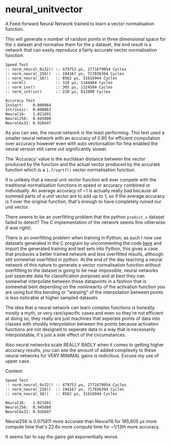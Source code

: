 # neural_unitvector
A Feed-forward Neural Network trained to learn a vector normalisation function.

This will generate x number of random points in three dimensional space for the x dataset and normalise them for the y dataset, the end result is a network that can easily reproduce a fairly accurate vector normalisation function.

```
Speed Test
:: norm_neural_6x32() :: 479753 μs, 1771679954 Cycles
:: norm_neural_256()  :: 194167 μs, 717036394 Cycles
:: norm_neural_16()   :: 8562 μs, 31616944 Cycles
:: norm()             :: 310 μs, 1144484 Cycles
:: norm_inv()         :: 305 μs, 1124504 Cycles
:: norm_intrin()      :: 220 μs, 812890 Cycles

Accuracy Test
InvSqrt:    0.000964
Intrinsic:  0.000063
Neural16:   1.021691
Neural256:  0.945880
Neural6x32: 0.926647
```

As you can see, the neural network is the least performing. This test used a smaller neural network with an accuracy of 0.90 for efficient computation over accuracy however even with auto vectorisation for fma enabled the neural version still came out significantly slower.

The 'Accuracy' value is the euclidean distance between the vector produced by the function and the actual vector produced by the accurate function which is a `1.f/sqrtf()` vector normalisation function.

It is unlikely that a neural unit vector function will ever compete with the traditional normalisation functions in speed or accuracy combined or individually. An average accuracy of ~1 is actually really bad because all summed parts of a unit vector are to add up to 1, so if the average accuracy is 1 over the original function, that's enough to have completely ruined our unit vector.

There seems to be an overfitting problem that the python `predict_x` dataset failed to detect? The C implementation of the network seems fine otherwise _(I was right)_.

There is an overfitting problem when training in Python, as such I now use datasets generated in the C program by uncommenting the code [here](https://github.com/jcwml/neural_unitvector/blob/main/main.c#L236) and import the generated training and test sets into Python, this gives a case that produces a better trained network and less overfitted results, although still somewhat overfitted in python. At the end of the day teaching a neural network of this nature to generate a vector normalisation function without overfitting to the dataset is going to be near impossible, neural networks just seperate data for classification purposes and at best they can somewhat interpolate between these datapoints in a fashion that is somewhat bent depending on the nonlinearity of the activation function you are using but this bending or "warping" of the interpolation between points is less noticable at higher sampled datasets.

The idea that a neural network can learn complex functions is honestly mostly a myth, or very rare/specific cases and even so they're not efficient at doing so, they really are just machines that seperate points of data into classes with shoddy interpolation between the points because activation functions are not designed to seperate data in a way that is necessarily interpolatable, it's just a side effect of the circumstances.

Also neural networks scale REALLY BADLY when it comes to getting higher accuracy results, you can see the amount of added complexity to these neural networks for VERY MINIMAL gains is redicilous. Excuse my use of upper case.

Context:
```
Speed Test
:: norm_neural_6x32() :: 479753 μs, 1771679954 Cycles
:: norm_neural_256()  :: 194167 μs, 717036394 Cycles
:: norm_neural_16()   :: 8562 μs, 31616944 Cycles

Neural16:   1.021691
Neural256:  0.945880
Neural6x32: 0.926647
```
Neural256 is 0.075811 more accurate than Neural16 for 185,605 μs more compute time that's 22.6x more compute time for ~1/13th more accuracy.

It seems fair to say the gains get exponentially worse.
